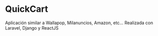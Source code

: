 # QuickCart
Aplicación similar a Wallapop, Milanuncios, Amazon, etc... Realizada con Laravel, Django y ReactJS
